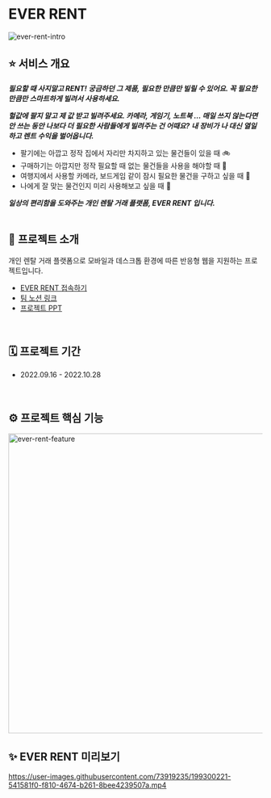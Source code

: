 # EVER RENT
![ever-rent-intro](https://user-images.githubusercontent.com/73919235/197952862-5f082cab-95ca-4f11-bf0c-faec3f0e7693.png)


## ⭐️ 서비스 개요
***필요할 때 사지말고 RENT! 궁금하던 그 제품, 필요한 만큼만 빌릴 수 있어요. 꼭 필요한 만큼만 스마트하게 빌려서 사용하세요.***

***헐값에 팔지 말고 제 값 받고 빌려주세요. 카메라, 게임기, 노트북 … 매일 쓰지 않는다면 안 쓰는 동안 나보다 더 필요한 사람들에게 빌려주는 건 어때요? 내 장비가 나 대신 열일하고 렌트 수익을 벌어옵니다.*** 

- 팔기에는 아깝고 정작 집에서 자리만 차지하고 있는 물건들이 있을 때 🚲
- 구매하기는 아깝지만 정작 필요할 때 없는 물건들을 사용을 해야할 때 🔌
- 여행지에서 사용할 카메라, 보드게임 같이 잠시 필요한 물건을 구하고 싶을 때 👾
- 나에게 잘 맞는 물건인지 미리 사용해보고 싶을 때 🧑‍

***일상의 편리함을 도와주는 개인 렌탈 거래 플랫폼, EVER RENT 입니다.***
<br><br>

## 📢 프로젝트 소개
개인 렌탈 거래 플랫폼으로 모바일과 데스크톱 환경에 따른 반응형 웹을 지원하는 프로젝트입니다.
- [EVER RENT 접속하기](https://ever-rent.vercel.app/)
- [팀 노션 링크](https://peach-ferryboat-24d.notion.site/EVER-RENT-4cfbf7de283d418da269c95af4cd2cd7)
- [프로젝트 PPT](https://www.miricanvas.com/v/11i237l)
<br>

## 🗓 프로젝트 기간
- 2022.09.16 - 2022.10.28
<br>

## ⚙️ 프로젝트 핵심 기능
<img width="594" alt="ever-rent-feature" src="https://user-images.githubusercontent.com/73919235/199303872-cd3da5f3-d814-4a87-a26b-e4037ec36920.png">
<br>

## ✨ EVER RENT 미리보기
https://user-images.githubusercontent.com/73919235/199300221-541581f0-f810-4674-b261-8bee4239507a.mp4

